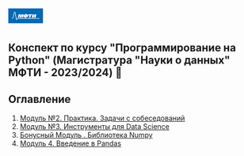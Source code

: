 # <img src='./static/img/mipt-icon.png' width="70" height="30"> 

Конспект по курсу "Программирование на Python" (Магистратура "Науки о данных" МФТИ - 2023/2024) :blue_book:  
---
## Оглавление
1. [Модуль №2. Практика. Задачи с собеседований](Module2)
2. [Модуль №3. Инструменты для Data Science](Module3)
3. [ Бонусный Модуль . Библиотека Numpy ](Module_Numpy/)
4. [ Модуль 4. Введение в Pandas ](Module4/)

